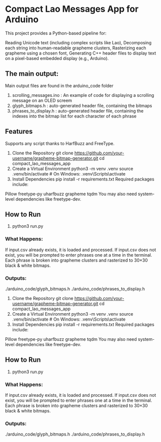 # Compact Lao Messages App for Arduino

This project provides a Python-based pipeline for:

Reading Unicode text (including complex scripts like Lao),
Decomposing each string into human-readable grapheme clusters,
Rasterizing each grapheme using a chosen font,
Generating C++ header files to display text on a pixel-based embedded display (e.g., Arduino).

## The main output:

Main output files are found in the arduino_code folder

1. scrolling_messages.ino : An example of code for displaying a scrolling message on an OLED screem
2. glyph_bitmaps.h : auto-generated header file, containing the bitmaps
3. phrases_to_display.h : auto-generated header file, containing the indexes into the bitmap list for each character of each phrase

## Features

Supports any script thanks to HarfBuzz and FreeType.
1. Clone the Repository
git clone https://github.com/your-username/grapheme-bitmap-generator.git
cd compact_lao_messages_app
2. Create a Virtual Environment
python3 -m venv .venv
source .venv/bin/activate   # On Windows: .venv\Scripts\activate
3. Install Dependencies
pip install -r requirements.txt
Required packages include:

Pillow
freetype-py
uharfbuzz
grapheme
tqdm
You may also need system-level dependencies like freetype-dev.

## How to Run

1. python3 run.py

### What Happens:
If input.csv already exists, it is loaded and processed.
If input.csv does not exist, you will be prompted to enter phrases one at a time in the terminal.
Each phrase is broken into grapheme clusters and rasterized to 30×30 black & white bitmaps.
### Outputs:
./arduino_code/glyph_bitmaps.h
./arduino_code/phrases_to_display.h

1. Clone the Repository
git clone https://github.com/your-username/grapheme-bitmap-generator.git
cd compact_lao_messages_app
2. Create a Virtual Environment
python3 -m venv .venv
source .venv/bin/activate   # On Windows: .venv\Scripts\activate
3. Install Dependencies
pip install -r requirements.txt
Required packages include:

Pillow
freetype-py
uharfbuzz
grapheme
tqdm
You may also need system-level dependencies like freetype-dev.

## How to Run

1. python3 run.py

### What Happens:
If input.csv already exists, it is loaded and processed.
If input.csv does not exist, you will be prompted to enter phrases one at a time in the terminal.
Each phrase is broken into grapheme clusters and rasterized to 30×30 black & white bitmaps.
### Outputs:
./arduino_code/glyph_bitmaps.h
./arduino_code/phrases_to_display.h